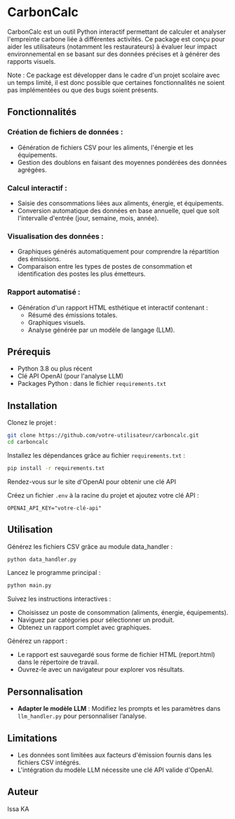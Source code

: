 # CarbonCalc

CarbonCalc est un outil Python interactif permettant de calculer et analyser l'empreinte carbone liée à différentes activités. Ce package est conçu pour aider les utilisateurs (notamment les restaurateurs) à évaluer leur impact environnemental en se basant sur des données précises et à générer des rapports visuels.

Note : Ce package est développer dans le cadre d'un projet scolaire avec un temps limité, il est donc possible que certaines fonctionnalités ne soient pas implémentées ou que des bugs soient présents.

## Fonctionnalités

### Création de fichiers de données :
- Génération de fichiers CSV pour les aliments, l'énergie et les équipements.
- Gestion des doublons en faisant des moyennes pondérées des données agrégées.

### Calcul interactif :
- Saisie des consommations liées aux aliments, énergie, et équipements.
- Conversion automatique des données en base annuelle, quel que soit l'intervalle d'entrée (jour, semaine, mois, année).

### Visualisation des données :
- Graphiques générés automatiquement pour comprendre la répartition des émissions.
- Comparaison entre les types de postes de consommation et identification des postes les plus émetteurs.

### Rapport automatisé :
- Génération d'un rapport HTML esthétique et interactif contenant :
    - Résumé des émissions totales.
    - Graphiques visuels.
    - Analyse générée par un modèle de langage (LLM).

## Prérequis

- Python 3.8 ou plus récent
- Clé API OpenAI (pour l'analyse LLM)
- Packages Python : dans le fichier `requirements.txt`

## Installation

Clonez le projet :

```bash
git clone https://github.com/votre-utilisateur/carboncalc.git
cd carboncalc
```

Installez les dépendances grâce au fichier `requirements.txt` :

```bash
pip install -r requirements.txt
```

Rendez-vous sur le site d'OpenAI pour obtenir une clé API 

Créez un fichier `.env` à la racine du projet et ajoutez votre clé API :

``` env
OPENAI_API_KEY="votre-clé-api"
```

## Utilisation

Générez les fichiers CSV grâce au module data_handler : 

```bash
python data_handler.py
```

Lancez le programme principal :

```bash
python main.py
```

Suivez les instructions interactives :

- Choisissez un poste de consommation (aliments, énergie, équipements).
- Naviguez par catégories pour sélectionner un produit.
- Obtenez un rapport complet avec graphiques.

Générez un rapport :

- Le rapport est sauvegardé sous forme de fichier HTML (report.html) dans le répertoire de travail.
- Ouvrez-le avec un navigateur pour explorer vos résultats.


## Personnalisation

- **Adapter le modèle LLM** : Modifiez les prompts et les paramètres dans `llm_handler.py` pour personnaliser l’analyse.


## Limitations

- Les données sont limitées aux facteurs d'émission fournis dans les fichiers CSV intégrés.
- L'intégration du modèle LLM nécessite une clé API valide d'OpenAI.

## Auteur
Issa KA